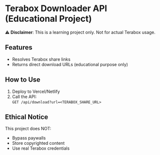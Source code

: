 # Terabox Downloader API (Educational Project)

⚠️ **Disclaimer**: This is a learning project only. Not for actual Terabox usage.

## Features
- Resolves Terabox share links
- Returns direct download URLs (educational purpose only)

## How to Use
1. Deploy to Vercel/Netlify
2. Call the API:  
   `GET /api/download?url=<TERABOX_SHARE_URL>`

## Ethical Notice
This project does NOT:
- Bypass paywalls
- Store copyrighted content
- Use real Terabox credentials
